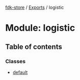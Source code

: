 [fdk-store](../README.md) / [Exports](../modules.md) / logistic

# Module: logistic

## Table of contents

### Classes

- [default](../classes/logistic.default.md)
